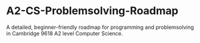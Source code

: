 # A2-CS-Problemsolving-Roadmap
A detailed, beginner-friendly roadmap for programming and problemsolving in Cambridge 9618 A2 level Computer Science.
